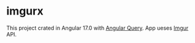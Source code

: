 # imgurx

This project crated in Angular 17.0 with [Angular Query](https://tanstack.com/query/v4/docs/framework/react/community/angular-query). App ueses [Imgur](https://imgur.com/) API.
